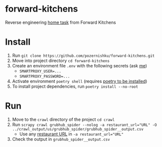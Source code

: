 # forward-kitchens
Reverse engineering [home task](https://forwardkitchens.notion.site/forwardkitchens/Reverse-Engineering-Take-Home-Assignment-a15843a2763f4bc6a9ee554f57ff2720)
from Forward Kitchens

# Install
1. Run ```git clone https://github.com/pozernishku/forward-kitchens.git```
2. Move into project directory ```cd forward-kitchens```
3. Create an environment file ```.env``` with the following secrets (ask [me](https://t.me/zackushka))
   - ```SMARTPROXY_USER=...```
   - ```SMARTPROXY_PASSWORD=...```
4. Activate environment ```poetry shell``` (requires [poetry to be installed](https://python-poetry.org/docs/#installation))
5. To install project dependencies, run ```poetry install --no-root```

# Run
1. Move to the ```crawl``` directory of the project ```cd crawl```
2. Run ```scrapy crawl grubhub_spider --nolog -a restaurant_url="URL" -O ../crawl_output/us/grubhub_spider/grubhub_spider__output.csv```
   - Use any [restaurant URL](https://www.grubhub.com/restaurant/mezeh-optimist-hall-340-e-16th-st-unit-r201-charlotte/2809951) in ```-a restaurant_url="URL"```
3. Check the output in ```grubhub_spider__output.csv```
